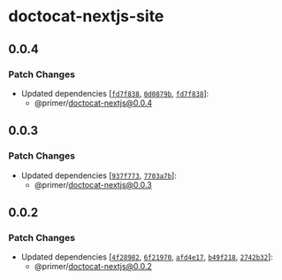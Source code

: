 # doctocat-nextjs-site

## 0.0.4

### Patch Changes

- Updated dependencies [[`fd7f838`](https://github.com/primer/doctocat-nextjs/commit/fd7f83883152512b34dd7601346c03fe53e3ffb3), [`0d0879b`](https://github.com/primer/doctocat-nextjs/commit/0d0879b8e732e74a50861e22a0ff534d0e191a45), [`fd7f838`](https://github.com/primer/doctocat-nextjs/commit/fd7f83883152512b34dd7601346c03fe53e3ffb3)]:
  - @primer/doctocat-nextjs@0.0.4

## 0.0.3

### Patch Changes

- Updated dependencies [[`937f773`](https://github.com/primer/doctocat-nextjs/commit/937f77385bc6c4d2c6289d0a6f12122373789f73), [`7703a7b`](https://github.com/primer/doctocat-nextjs/commit/7703a7b86bc906ff981a7f864a9916c963a35087)]:
  - @primer/doctocat-nextjs@0.0.3

## 0.0.2

### Patch Changes

- Updated dependencies [[`4f28982`](https://github.com/primer/doctocat-nextjs/commit/4f28982e327e75f199f28fad987f1e827deafeb2), [`6f21970`](https://github.com/primer/doctocat-nextjs/commit/6f21970c74f7635be89fc4cd20376d7fe5ca35e7), [`afd4e17`](https://github.com/primer/doctocat-nextjs/commit/afd4e1762f6294a14942d415c693319a874cd3fb), [`b49f218`](https://github.com/primer/doctocat-nextjs/commit/b49f218e9bbc2de720476e21888956bee6081967), [`2742b32`](https://github.com/primer/doctocat-nextjs/commit/2742b3214e7a53416d23f0459dc389f7c22cf5a1)]:
  - @primer/doctocat-nextjs@0.0.2
